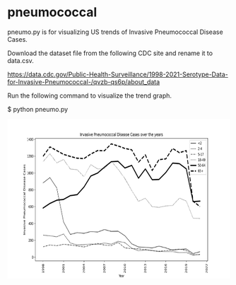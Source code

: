 # pneumococcal

pneumo.py is for visualizing US trends of Invasive Pneumococcal Disease Cases.

Download the dataset file from the following CDC site and rename it to data.csv.

https://data.cdc.gov/Public-Health-Surveillance/1998-2021-Serotype-Data-for-Invasive-Pneumococcal-/qvzb-qs6p/about_data

Run the following command to visualize the trend graph.

$ python pneumo.py

<img src='age.png' width=720 height=360>
